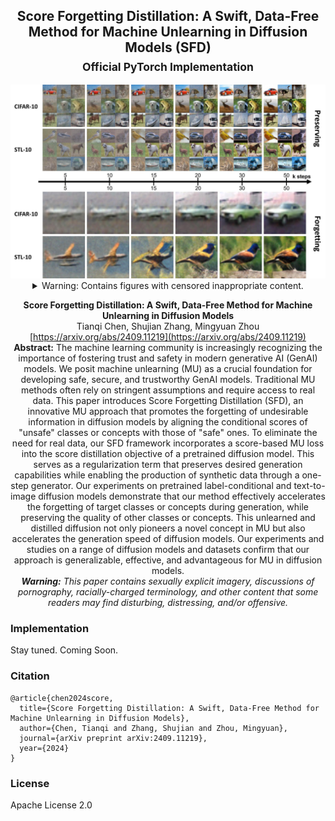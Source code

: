 <div align="center">

##  Score Forgetting Distillation: A Swift, Data-Free Method for Machine Unlearning in Diffusion Models (SFD) <br><sub> Official PyTorch Implementation </sub>

<img src="assets/teaser.jpg" width="2048px">

<details>
<summary> Warning: Contains figures with censored inappropriate content. </summary>
<pre><img src="assets/teaser2.jpg" width="2048px">
</pre>
</details>

**Score Forgetting Distillation: A Swift, Data-Free Method for Machine Unlearning in Diffusion Models** <br> Tianqi Chen, Shujian Zhang, Mingyuan Zhou <br> [https://arxiv.org/abs/2409.11219](https://arxiv.org/abs/2409.11219) <br> **Abstract:** The machine learning community is increasingly recognizing the importance of fostering trust and safety in modern generative AI (GenAI) models. We posit machine unlearning (MU) as a crucial foundation for developing safe, secure, and trustworthy GenAI models. Traditional MU methods often rely on stringent assumptions and require access to real data. This paper introduces Score Forgetting Distillation (SFD), an innovative MU approach that promotes the forgetting of undesirable information in diffusion models by aligning the conditional scores of "unsafe" classes or concepts with those of "safe" ones. To eliminate the need for real data, our SFD framework incorporates a score-based MU loss into the score distillation objective of a pretrained diffusion model. This serves as a regularization term that preserves desired generation capabilities while enabling the production of synthetic data through a one-step generator. Our experiments on pretrained label-conditional and text-to-image diffusion models demonstrate that our method effectively accelerates the forgetting of target classes or concepts during generation, while preserving the quality of other classes or concepts. This unlearned and distilled diffusion not only pioneers a novel concept in MU but also accelerates the generation speed of diffusion models. Our experiments and studies on a range of diffusion models and datasets confirm that our approach is generalizable, effective, and advantageous for MU in diffusion models. <br> 
***Warning:** This paper contains sexually explicit imagery, discussions of pornography, racially-charged terminology, and other content that some readers may find disturbing, distressing, and/or offensive.* 

</div>

### Implementation
<!--- Please refer to respective folders (`DDPM` and `SD`) for more details. ---> 
Stay tuned. Coming Soon.

### Citation
```
@article{chen2024score,
  title={Score Forgetting Distillation: A Swift, Data-Free Method for Machine Unlearning in Diffusion Models},
  author={Chen, Tianqi and Zhang, Shujian and Zhou, Mingyuan},
  journal={arXiv preprint arXiv:2409.11219},
  year={2024}
}
```

### License
Apache License 2.0
